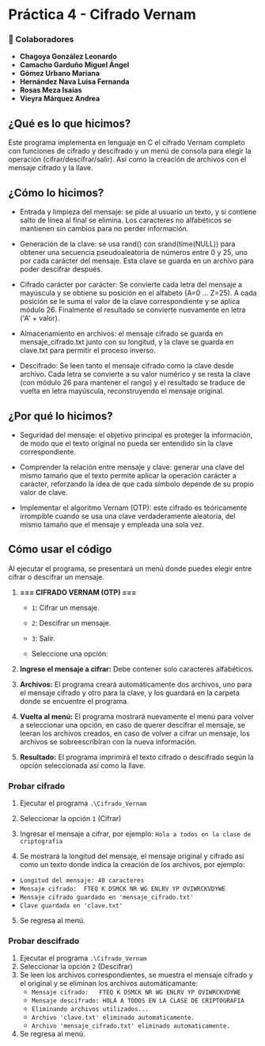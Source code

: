 # Práctica 4 - Cifrado Vernam


### 👥 Colaboradores

- **Chagoya González Leonardo**
- **Camacho Garduño Miguel Ángel**
- **Gómez Urbano Mariana**
- **Hernández Nava Luisa Fernanda**
- **Rosas Meza Isaías**
- **Vieyra Márquez Andrea**

## ¿Qué es lo que hicimos?

Este programa implementa en lenguaje en C el cifrado Vernam completo con funciones de cifrado y descifrado y un menú de consola para elegir la operación (cifrar/descifrar/salir).
Así como la creación de archivos con el mensaje cifrado y la llave. 

## ¿Cómo lo hicimos?

- Entrada y limpieza del mensaje: se pide al usuario un texto, y si contiene salto de línea al final se elimina. Los caracteres no alfabéticos se mantienen sin cambios para no perder información.

- Generación de la clave: se usa rand() con srand(time(NULL)) para obtener una secuencia pseudoaleatoria de números entre 0 y 25, uno por cada carácter del mensaje. Esta clave se guarda en un archivo para poder descifrar después.
 
- Cifrado carácter por carácter: Se convierte cada letra del mensaje a mayúscula y se obtiene su posición en el alfabeto (A=0 ... Z=25). A cada posición se le suma el valor de la clave correspondiente y se aplica módulo 26.
 Finalmente el resultado se convierte nuevamente en letra ('A' + valor).

- Almacenamiento en archivos: el mensaje cifrado se guarda en mensaje_cifrado.txt junto con su longitud, y la clave se guarda en clave.txt para permitir el proceso inverso.

- Descifrado: Se leen tanto el mensaje cifrado como la clave desde archivo. Cada letra se convierte a su valor numérico y se resta la clave (con módulo 26 para mantener el rango) y el resultado se traduce de vuelta en letra mayúscula, reconstruyendo el mensaje original.

## ¿Por qué lo hicimos?

- Seguridad del mensaje: el objetivo principal es proteger la información, de modo que el texto original no pueda ser entendido sin la clave correspondiente.

- Comprender la relación entre mensaje y clave: generar una clave del mismo tamaño que el texto permite aplicar la operación carácter a carácter, reforzando la idea de que cada símbolo depende de su propio valor de clave.

- Implementar el algoritmo Vernam (OTP): este cifrado es teóricamente irrompible cuando se usa una clave verdaderamente aleatoria, del mismo tamaño que el mensaje y empleada una sola vez.

## Cómo usar el código

Al ejecutar el programa, se presentará un menú donde puedes elegir entre cifrar o descifrar un mensaje.

1. **=== CIFRADO VERNAM (OTP) ===**

   - `1`: Cifrar un mensaje.

   - `2`: Descifrar un mensaje.
  
   - `3`: Salir.

   - Seleccione una opción:

2. **Ingrese el mensaje a cifrar:** Debe contener solo caracteres alfabéticos.
3. **Archivos:** El programa creará automáticamente dos archivos, uno para el mensaje cifrado y otro para la clave, y los guardará en la carpeta donde se encuentre el programa.
4. **Vuelta al menú:** El programa mostrará nuevamente el menú para volver a seleccionar una opción, en caso de querer descifrar el mensaje, se leeran los archivos creados, en caso de volver a cifrar un mensaje, los archivos se sobreescribiran con la nueva información.
5. **Resultado:** El programa imprimirá el texto cifrado o descifrado según la opción seleccionada así como la llave.

### **Probar cifrado**

1. Ejecutar el programa `.\Cifrado_Vernam`

2. Seleccionar la opción `1` (Cifrar)

3. Ingresar el mensaje a cifrar, por ejemplo: `Hola a todos en la clase de criptografia`

4. Se mostrará la longitud del mensaje, el mensaje original y cifrado así como un texto donde indica la creación de los archivos, por ejemplo:
 - `Longitud del mensaje: 40 caracteres`
 - `Mensaje cifrado:  FTEQ K DSMCK NR WG ENLRV YP OVIWRCKVDYWE`
 - `Mensaje cifrado guardado en 'mensaje_cifrado.txt'`
 - `Clave guardada en 'clave.txt'`
5. Se regresa al menú. 

### **Probar descifrado**

1. Ejecutar el programa `.\Cifrado_Vernam`
2. Seleccionar la opción `2` (Descifrar)
3. Se leen los archivos correspondientes, se muestra el mensaje cifrado y el original y se eliminan los archivos automáticamante:
   - `Mensaje cifrado:   FTEQ K DSMCK NR WG ENLRV YP OVIWRCKVDYWE`
   - `Mensaje descifrado: HOLA A TODOS EN LA CLASE DE CRIPTOGRAFIA`
   - `Eliminando archivos utilizados...`
   - `Archivo 'clave.txt' eliminado automaticamente.`
   - `Archivo 'mensaje_cifrado.txt' eliminado automaticamente.`
5. Se regresa al menú.

